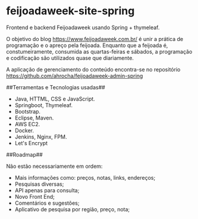 # feijoadaweek-site-spring

Frontend e backend Feijoadaweek usando Spring + thymeleaf.

O objetivo do blog https://www.feijoadaweek.com.br/ é unir a prática de programação e o apreço pela feijoada.
Enquanto que a feijoada é, constumeiramente, consumida as quartas-feiras e sábados, a programação e codificação são utilizados quase que diariamente.

A aplicação de gerenciamento do conteúdo encontra-se no repositório https://github.com/ahrocha/feijoadaweek-admin-spring

##Terramentas e Tecnologias usadas##

* Java, HTTML, CSS e JavaScript.
* Springboot, Thymeleaf.
* Bootstrap.
* Eclipse, Maven.
* AWS EC2.
* Docker.
* Jenkins, Nginx, FPM.
* Let's Encrypt


##Roadmap##

Não estão necessariamente em ordem:

- Mais informações como: preços, notas, links, endereços;
- Pesquisas diversas;
- API apenas para consulta;
- Novo Front End;
- Comentários e sugestões;
- Aplicativo de pesquisa por região, preço, nota;


